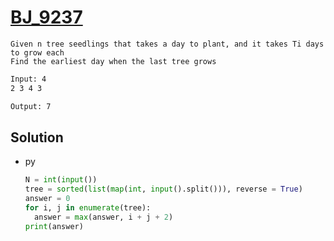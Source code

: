 # [BJ_9237](https://acmicpc.net/problem/9237)

```en
Given n tree seedlings that takes a day to plant, and it takes Ti days to grow each
Find the earliest day when the last tree grows
```

```txt
Input: 4
2 3 4 3

Output: 7
```

## Solution

* py

  ```py
  N = int(input())
  tree = sorted(list(map(int, input().split())), reverse = True)
  answer = 0
  for i, j in enumerate(tree):
    answer = max(answer, i + j + 2)
  print(answer)
  ```

